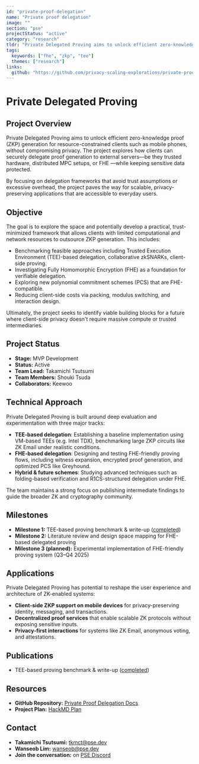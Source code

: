 ```yaml
---
id: "private-proof-delegation"
name: "Private proof delegation"
image: ""
section: "pse"
projectStatus: "active"
category: "research"
tldr: "Private Delegated Proving aims to unlock efficient zero-knowledge proof (ZKP) generation for resource-constrained clients such as mobile phones, without compromising privacy."
tags:
  keywords: ["fhe", "zkp", "tee"]
  themes: ["research"]
links:
  github: "https://github.com/privacy-scaling-explorations/private-proof-delegation-docs"
---
```


# Private Delegated Proving

## Project Overview

Private Delegated Proving aims to unlock efficient zero-knowledge proof (ZKP) generation for resource-constrained clients such as mobile phones, without compromising privacy. The project explores how clients can securely delegate proof generation to external servers—be they trusted hardware, distributed MPC setups, or FHE —while keeping sensitive data protected.

By focusing on delegation frameworks that avoid trust assumptions or excessive overhead, the project paves the way for scalable, privacy-preserving applications that are accessible to everyday users.

## Objective

The goal is to explore the space and potentially develop a practical, trust-minimized framework that allows clients with limited computational and network resources to outsource ZKP generation. This includes:

- Benchmarking feasible approaches including Trusted Execution Environment (TEE)-based delegation, collaborative zkSNARKs, client-side proving.
- Investigating Fully Homomorphic Encryption (FHE) as a foundation for verifiable delegation.
- Exploring new polynomial commitment schemes (PCS) that are FHE-compatible.
- Reducing client-side costs via packing, modulus switching, and interaction design.

Ultimately, the project seeks to identify viable building blocks for a future where client-side privacy doesn't require massive compute or trusted intermediaries.

## Project Status

- **Stage:** MVP Development
- **Status:** Active
- **Team Lead:** Takamichi Tsutsumi
- **Team Members:** Shouki Tsuda
- **Collaborators:** Keewoo

## Technical Approach

Private Delegated Proving is built around deep evaluation and experimentation with three major tracks:

- **TEE-based delegation**: Establishing a baseline implementation using VM-based TEEs (e.g. Intel TDX), benchmarking large ZKP circuits like ZK Email under realistic conditions.
- **FHE-based delegation**: Designing and testing FHE-friendly proving flows, including witness expansion, encrypted proof generation, and optimized PCS like Greyhound.
- **Hybrid & future schemes**: Studying advanced techniques such as folding-based verification and R1CS-structured delegation under FHE.

The team maintains a strong focus on publishing intermediate findings to guide the broader ZK and cryptography community.

## Milestones

- **Milestone 1:** TEE-based proving benchmark & write-up ([completed](https://pse.dev/en/blog/tee-based-ppd))
- **Milestone 2:** Literature review and design space mapping for FHE-based delegated proving
- **Milestone 3 (planned):** Experimental implementation of FHE-friendly proving system (Q3–Q4 2025)

## Applications

Private Delegated Proving has potential to reshape the user experience and architecture of ZK-enabled systems:

- **Client-side ZKP support on mobile devices** for privacy-preserving identity, messaging, and transactions.
- **Decentralized proof services** that enable scalable ZK protocols without exposing sensitive inputs.
- **Privacy-first interactions** for systems like ZK Email, anonymous voting, and attestations.

## Publications

- TEE-based proving benchmark & write-up ([completed](https://pse.dev/en/blog/tee-based-ppd))

## Resources

- **GitHub Repository:** [Private Proof Delegation Docs](https://github.com/privacy-scaling-explorations/private-proof-delegation-docs)
- **Project Plan:** [HackMD Plan](https://hackmd.io/qdYZCxweQmix8ezdh7l-Aw?view)

## Contact

- **Takamichi Tsutsumi:** [tkmct@pse.dev](mailto:tkmct@pse.dev)
- **Wanseob Lim:** [wanseob@pse.dev](mailto:wanseob@pse.dev)
- **Join the conversation:** on [PSE Discord](https://discord.com/invite/sF5CT5rzrR)
